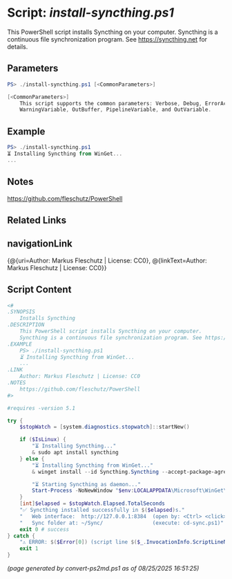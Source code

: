 Script: *install-syncthing.ps1*
========================

This PowerShell script installs Syncthing on your computer.
Syncthing is a continuous file synchronization program. See https://syncthing.net for details.

Parameters
----------
```powershell
PS> ./install-syncthing.ps1 [<CommonParameters>]

[<CommonParameters>]
    This script supports the common parameters: Verbose, Debug, ErrorAction, ErrorVariable, WarningAction, 
    WarningVariable, OutBuffer, PipelineVariable, and OutVariable.
```

Example
-------
```powershell
PS> ./install-syncthing.ps1
⏳ Installing Syncthing from WinGet...
...

```

Notes
-----
https://github.com/fleschutz/PowerShell

Related Links
-------------
navigationLink
--------------
{@{uri=Author: Markus Fleschutz | License: CC0}, @{linkText=Author: Markus Fleschutz | License: CC0}}

Script Content
--------------
```powershell
<#
.SYNOPSIS
	Installs Syncthing
.DESCRIPTION
	This PowerShell script installs Syncthing on your computer.
	Syncthing is a continuous file synchronization program. See https://syncthing.net for details.
.EXAMPLE
	PS> ./install-syncthing.ps1
	⏳ Installing Syncthing from WinGet...
	...
.LINK
	Author: Markus Fleschutz | License: CC0
.NOTES
	https://github.com/fleschutz/PowerShell
#>

#requires -version 5.1

try {
	$stopWatch = [system.diagnostics.stopwatch]::startNew()

	if ($IsLinux) {
		"⏳ Installing Syncthing..."
		& sudo apt install syncthing
	} else {
		"⏳ Installing Syncthing from WinGet..."
		& winget install --id Syncthing.Syncthing --accept-package-agreements --accept-source-agreements

		"⏳ Starting Syncthing as daemon..."
		Start-Process -NoNewWindow "$env:LOCALAPPDATA\Microsoft\WinGet\Links\syncthing.exe"
	}
	[int]$elapsed = $stopWatch.Elapsed.TotalSeconds
	"✅ Syncthing installed successfully in $($elapsed)s."
	"   Web interface:  http://127.0.0.1:8384  (open by: <Ctrl> <click>)"
	"   Sync folder at: ~/Sync/                (execute: cd-sync.ps1)"
	exit 0 # success
} catch {
	"⚠️ ERROR: $($Error[0]) (script line $($_.InvocationInfo.ScriptLineNumber))"
	exit 1
}
```

*(page generated by convert-ps2md.ps1 as of 08/25/2025 16:51:25)*
